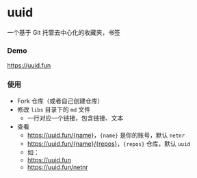# uuid
一个基于 Git 托管去中心化的收藏夹，书签

### Demo
https://uuid.fun

### 使用
- Fork 仓库（或者自己创建仓库）
- 修改 `libs` 目录下的 `md` 文件
    - 一行对应一个链接，包含链接、文本
- 查看
    - <https://uuid.fun/{name}>，`{name}` 是你的账号，默认 `netnr`
    - <https://uuid.fun/{name}/{repos}>，`{repos}` 仓库，默认 `uuid`
    - 如：
    - <https://uuid.fun>
    - <https://uuid.fun/netnr>